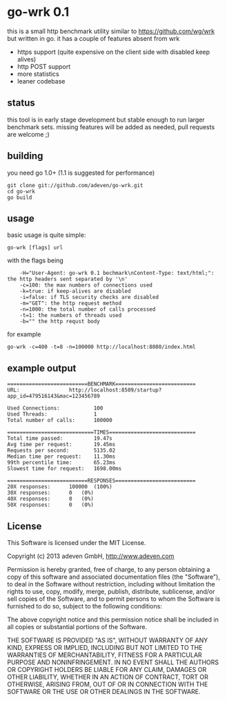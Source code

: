 # go-wrk 0.1

this is a small http benchmark utility similar to https://github.com/wg/wrk but written in go.
it has a couple of features absent from wrk
 
  - https support (quite expensive on the client side with disabled keep alives)
  - http POST support
  - more statistics
  - leaner codebase

## status

this tool is in early stage development but stable enough to run larger benchmark sets.
missing features will be added as needed, pull requests are welcome ;)

## building

you need go 1.0+ (1.1 is suggested for performance)

```
git clone git://github.com/adeven/go-wrk.git
cd go-wrk
go build
```

## usage

basic usage is quite simple:
```
go-wrk [flags] url
```

with the flags being
```
    -H="User-Agent: go-wrk 0.1 bechmark\nContent-Type: text/html;": the http headers sent separated by '\n'
    -c=100: the max numbers of connections used
    -k=true: if keep-alives are disabled
    -i=false: if TLS security checks are disabled
    -m="GET": the http request method
    -n=1000: the total number of calls processed
    -t=1: the numbers of threads used
    -b="" the http requst body
```
for example
```
go-wrk -c=400 -t=8 -n=100000 http://localhost:8080/index.html
```


## example output

 ```
==========================BENCHMARK==========================
URL:				http://localhost:8509/startup?app_id=479516143&mac=123456789

Used Connections:			100
Used Threads:				1
Total number of calls:		100000

============================TIMES============================
Total time passed:			19.47s
Avg time per request:		19.45ms
Requests per second:		5135.02
Median time per request:	11.30ms
99th percentile time:		65.23ms
Slowest time for request:	1698.00ms

==========================RESPONSES==========================
20X responses:		100000	(100%)
30X responses:		0	(0%)
40X responses:		0	(0%)
50X responses:		0	(0%)
```

## License

This Software is licensed under the MIT License.

Copyright (c) 2013 adeven GmbH,
http://www.adeven.com

Permission is hereby granted, free of charge, to any person obtaining
a copy of this software and associated documentation files (the
"Software"), to deal in the Software without restriction, including
without limitation the rights to use, copy, modify, merge, publish,
distribute, sublicense, and/or sell copies of the Software, and to
permit persons to whom the Software is furnished to do so, subject to
the following conditions:

The above copyright notice and this permission notice shall be
included in all copies or substantial portions of the Software.

THE SOFTWARE IS PROVIDED "AS IS", WITHOUT WARRANTY OF ANY KIND,
EXPRESS OR IMPLIED, INCLUDING BUT NOT LIMITED TO THE WARRANTIES OF
MERCHANTABILITY, FITNESS FOR A PARTICULAR PURPOSE AND
NONINFRINGEMENT. IN NO EVENT SHALL THE AUTHORS OR COPYRIGHT HOLDERS BE
LIABLE FOR ANY CLAIM, DAMAGES OR OTHER LIABILITY, WHETHER IN AN ACTION
OF CONTRACT, TORT OR OTHERWISE, ARISING FROM, OUT OF OR IN CONNECTION
WITH THE SOFTWARE OR THE USE OR OTHER DEALINGS IN THE SOFTWARE.
